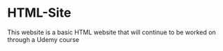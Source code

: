 # HTML-Site
This website is a basic HTML website that will continue to be worked on through a Udemy course
